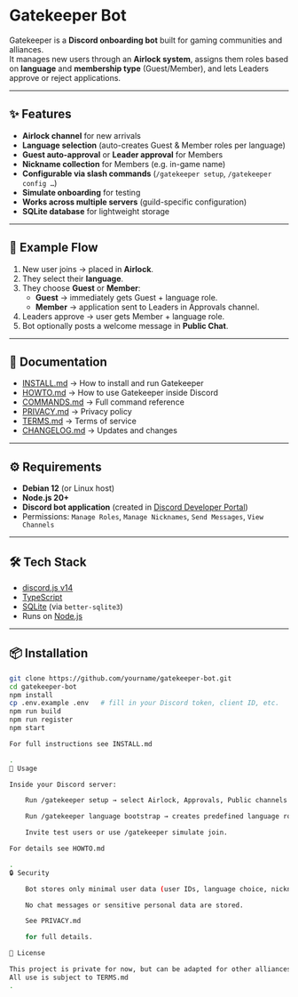 # Gatekeeper Bot

Gatekeeper is a **Discord onboarding bot** built for gaming communities and alliances.  
It manages new users through an **Airlock system**, assigns them roles based on **language** and **membership type** (Guest/Member), and lets Leaders approve or reject applications.

---

## ✨ Features
- **Airlock channel** for new arrivals  
- **Language selection** (auto-creates Guest & Member roles per language)  
- **Guest auto-approval** or **Leader approval** for Members  
- **Nickname collection** for Members (e.g. in-game name)  
- **Configurable via slash commands** (`/gatekeeper setup`, `/gatekeeper config …`)  
- **Simulate onboarding** for testing  
- **Works across multiple servers** (guild-specific configuration)  
- **SQLite database** for lightweight storage  

---

## 📸 Example Flow
1. New user joins → placed in **Airlock**.  
2. They select their **language**.  
3. They choose **Guest** or **Member**:  
   - **Guest** → immediately gets Guest + language role.  
   - **Member** → application sent to Leaders in Approvals channel.  
4. Leaders approve → user gets Member + language role.  
5. Bot optionally posts a welcome message in **Public Chat**.  

---

## 📖 Documentation
- [INSTALL.md](./INSTALL.md) → How to install and run Gatekeeper  
- [HOWTO.md](./HOWTO.md) → How to use Gatekeeper inside Discord  
- [COMMANDS.md](./COMMANDS.md) → Full command reference  
- [PRIVACY.md](./PRIVACY.md) → Privacy policy  
- [TERMS.md](./TERMS.md) → Terms of service  
- [CHANGELOG.md](./CHANGELOG.md) → Updates and changes  

---

## ⚙️ Requirements
- **Debian 12** (or Linux host)  
- **Node.js 20+**  
- **Discord bot application** (created in [Discord Developer Portal](https://discord.com/developers/applications))  
- Permissions: `Manage Roles`, `Manage Nicknames`, `Send Messages`, `View Channels`

---

## 🛠️ Tech Stack
- [discord.js v14](https://discord.js.org/)  
- [TypeScript](https://www.typescriptlang.org/)  
- [SQLite](https://www.sqlite.org/) (via `better-sqlite3`)  
- Runs on [Node.js](https://nodejs.org/)  

---

## 📦 Installation
```bash
git clone https://github.com/yourname/gatekeeper-bot.git
cd gatekeeper-bot
npm install
cp .env.example .env   # fill in your Discord token, client ID, etc.
npm run build
npm run register
npm start

For full instructions see INSTALL.md

.
🚀 Usage

Inside your Discord server:

    Run /gatekeeper setup → select Airlock, Approvals, Public channels and roles.

    Run /gatekeeper language bootstrap → creates predefined language roles.

    Invite test users or use /gatekeeper simulate join.

For details see HOWTO.md

.
🔒 Security

    Bot stores only minimal user data (user IDs, language choice, nickname, status).

    No chat messages or sensitive personal data are stored.

    See PRIVACY.md

    for full details.

📜 License

This project is private for now, but can be adapted for other alliances/servers.
All use is subject to TERMS.md
.
